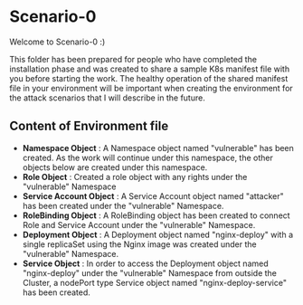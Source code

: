 # Scenario-0

Welcome to Scenario-0 :)

This folder has been prepared for people who have completed the installation phase and was created to share a sample K8s manifest file with you before starting the work. The healthy operation of the shared manifest file in your environment will be important when creating the environment for the attack scenarios that I will describe in the future.

## Content of Environment file

 - **Namespace Object** : A Namespace object named "vulnerable" has been created. As the work will continue under this namespace, the other objects below are created under this namespace.
 - **Role Object** : Created a role object with any rights under the "vulnerable" Namespace
 - **Service Account Object** : A Service Account object named "attacker" has been created under the "vulnerable" Namespace.
 - **RoleBinding Object** : A RoleBinding object has been created to connect Role and Service Account under the "vulnerable" Namespace.
 - **Deployment Object** : A Deployment object named "nginx-deploy" with a single replicaSet using the Nginx image was created under the "vulnerable" Namespace.
 - **Service Object** : In order to access the Deployment object named "nginx-deploy" under the "vulnerable" Namespace from outside the Cluster, a nodePort type Service object named "nginx-deploy-service" has been created.